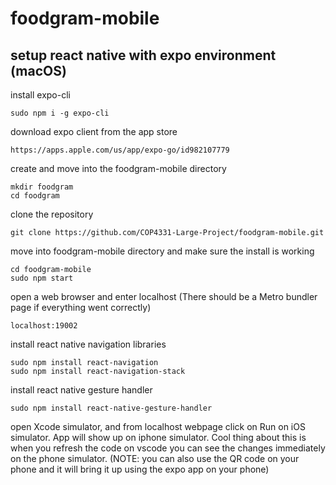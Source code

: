 # foodgram-mobile

## setup react native with expo environment (macOS)
install expo-cli
```
sudo npm i -g expo-cli
```
download expo client from the app store
```
https://apps.apple.com/us/app/expo-go/id982107779
```
create and move into the foodgram-mobile directory
```
mkdir foodgram
cd foodgram
```
clone the repository
```
git clone https://github.com/COP4331-Large-Project/foodgram-mobile.git
```
move into foodgram-mobile directory and make sure the install is working
```
cd foodgram-mobile
sudo npm start
```
open a web browser and enter localhost (There should be a Metro bundler page if everything went correctly)
```
localhost:19002
```
install react native navigation libraries
```
sudo npm install react-navigation
sudo npm install react-navigation-stack
```
install react native gesture handler
```
sudo npm install react-native-gesture-handler
```
open Xcode simulator, and from localhost webpage click on Run on iOS simulator. App will show up on iphone simulator. Cool thing about this is when you refresh the code on vscode you can see the changes immediately on the phone simulator. (NOTE: you can also use the QR code on your phone and it will bring it up using the expo app on your phone)
